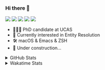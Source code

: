 ### Hi there 👋

[![](https://img.shields.io/badge/-Email-325180?logo=maildotru&logoColor=white&style=flat-square)](mailto:wang@tianshu.me)
[![](https://img.shields.io/badge/-GitHub-black?logo=GitHub&style=flat-square)](https://github.com/tshu-w)
[![](https://img.shields.io/badge/-Telegram-26a5e4?labelColor=fafafa&logo=telegram&style=flat-square)](https://t.me/tshu_w) 
[![](https://img.shields.io/badge/-Twitter-1da1f2?logo=Twitter&logoColor=white&style=flat-square)](https://twitter.com/tshu_w)
[![](https://komarev.com/ghpvc/?username=tshu-w&color=blueviolet&style=flat-square)]()



- 🧑🏻‍🎓 PhD candidate at UCAS
- 🔭 Currently interested in Entity Resolution
- 🛠 macOS & Emacs & ZSH
- 🚧 Under construction...

<details>

<summary>GitHub Stats</summary>

![Tianshu's GitHub stats](https://github-readme-stats.vercel.app/api?username=tshu-w&show_icons=true&theme=buefy&count_private=true)
  
</details>


<details>
  <summary>Wakatime Stats</summary>

  Currently, files accessed by tramp cannot be tracked by wakatime, see https://github.com/wakatime/wakatime-mode/issues/27
  <br>
  
<!--START_SECTION:waka-->
**I'm an Early 🐤** 

```text
🌞 Morning    61 commits     █████░░░░░░░░░░░░░░░░░░░░   22.34% 
🌆 Daytime    161 commits    ██████████████░░░░░░░░░░░   58.97% 
🌃 Evening    45 commits     ████░░░░░░░░░░░░░░░░░░░░░   16.48% 
🌙 Night      6 commits      ░░░░░░░░░░░░░░░░░░░░░░░░░   2.2%

```
📅 **I'm Most Productive on Monday** 

```text
Monday       67 commits     ██████░░░░░░░░░░░░░░░░░░░   24.54% 
Tuesday      41 commits     ███░░░░░░░░░░░░░░░░░░░░░░   15.02% 
Wednesday    16 commits     █░░░░░░░░░░░░░░░░░░░░░░░░   5.86% 
Thursday     30 commits     ██░░░░░░░░░░░░░░░░░░░░░░░   10.99% 
Friday       48 commits     ████░░░░░░░░░░░░░░░░░░░░░   17.58% 
Saturday     32 commits     ███░░░░░░░░░░░░░░░░░░░░░░   11.72% 
Sunday       39 commits     ███░░░░░░░░░░░░░░░░░░░░░░   14.29%

```


📊 **This Week I Spent My Time On** 

```text
💬 Programming Languages: 
Emacs Lisp               8 hrs 33 mins       █████████░░░░░░░░░░░░░░░░   38.89% 
sh                       7 hrs 24 mins       ████████░░░░░░░░░░░░░░░░░   33.6% 
Org                      5 hrs 4 mins        █████░░░░░░░░░░░░░░░░░░░░   23.02% 
Other                    33 mins             ░░░░░░░░░░░░░░░░░░░░░░░░░   2.56% 
Bash                     20 mins             ░░░░░░░░░░░░░░░░░░░░░░░░░   1.57%

🔥 Editors: 
Emacs                    14 hrs 37 mins      ████████████████░░░░░░░░░   66.4% 
Zsh                      7 hrs 24 mins       ████████░░░░░░░░░░░░░░░░░   33.6%

🐱‍💻 Projects: 
emacs                    8 hrs 15 mins       █████████░░░░░░░░░░░░░░░░   37.51% 
Terminal                 6 hrs 43 mins       ███████░░░░░░░░░░░░░░░░░░   30.5% 
Unknown Project          4 hrs 49 mins       █████░░░░░░░░░░░░░░░░░░░░   21.87% 
dotfiles                 1 hr 10 mins        █░░░░░░░░░░░░░░░░░░░░░░░░   5.3% 
multimodalER             29 mins             ░░░░░░░░░░░░░░░░░░░░░░░░░   2.23%

💻 Operating System: 
Mac                      21 hrs 22 mins      ████████████████████████░   97.03% 
Linux                    39 mins             ░░░░░░░░░░░░░░░░░░░░░░░░░   2.97%

```

**I Mostly Code in Python** 

```text
Python                   7 repos             █████████░░░░░░░░░░░░░░░░   36.84% 
HTML                     2 repos             ██░░░░░░░░░░░░░░░░░░░░░░░   10.53% 
Emacs Lisp               2 repos             ██░░░░░░░░░░░░░░░░░░░░░░░   10.53% 
JavaScript               2 repos             ██░░░░░░░░░░░░░░░░░░░░░░░   10.53% 
TeX                      2 repos             ██░░░░░░░░░░░░░░░░░░░░░░░   10.53%

```



 Last Updated on 04/02/2022 08:06:23 UTC
<!--END_SECTION:waka-->
</details>
